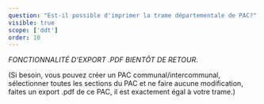 ```yaml
---
question: "Est-il possible d'imprimer la trame départementale de PAC?"
visible: true
scope: ['ddt']
order: 10
---
```


_FONCTIONNALITÉ D'EXPORT .PDF BIENTÔT DE RETOUR._
 
(Si besoin, vous pouvez créer un PAC communal/intercommunal, sélectionner toutes les sections du PAC et ne faire aucune modification, faites un export .pdf de ce PAC, il est exactement égal à votre trame.)
